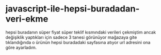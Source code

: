 # javascript-ile-hepsi-buradadan-veri-ekme
hepsi buradanın süper fiyat süper teklif kısmındaki verileri çekmiştim ancak değişiklik yaptıkları için sadece 3 tanesi görünüyor mağazaya gite tıklandığında o ürünün hepsi buradadaki sayfasına atıyor url adresini ona göre ayarladım. 
